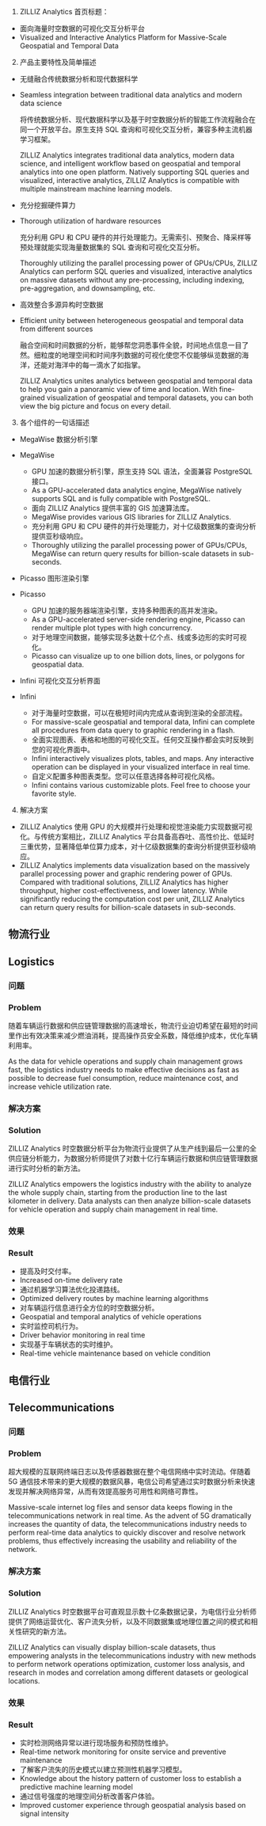 1. ZILLIZ Analytics 首页标题：

- 面向海量时空数据的可视化交互分析平台
- Visualized and Interactive Analytics Platform for Massive-Scale Geospatial and Temporal Data

2. 产品主要特性及简单描述

- 无缝融合传统数据分析和现代数据科学
- Seamless integration between traditional data analytics and modern data science

  将传统数据分析、现代数据科学以及基于时空数据分析的智能工作流程融合在同一个开放平台。原生支持 SQL 查询和可视化交互分析，兼容多种主流机器学习框架。
  
  ZILLIZ Analytics integrates traditional data analytics, modern data science, and intelligent workflow based on geospatial and temporal analytics into one open platform. Natively supporting SQL queries and visualized, interactive analytics, ZILLIZ Analytics is compatible with multiple mainstream machine learning models.

- 充分挖掘硬件算力
- Thorough utilization of hardware resources

  充分利用 GPU 和 CPU 硬件的并行处理能力。无需索引、预聚合、降采样等预处理就能实现海量数据集的 SQL 查询和可视化交互分析。
  
  Thoroughly utilizing the parallel processing power of GPUs/CPUs, ZILLIZ Analytics can perform SQL queries and visualized, interactive analytics on massive datasets without any pre-processing, including indexing, pre-aggregation, and downsampling, etc.

- 高效整合多源异构时空数据
- Efficient unity between heterogeneous geospatial and temporal data from different sources

  融合空间和时间数据的分析，能够帮您洞悉事件全貌，时间地点信息一目了然。细粒度的地理空间和时间序列数据的可视化使您不仅能够纵览数据的海洋，还能对海洋中的每一滴水了如指掌。

  ZILLIZ Analytics unites analytics between geospatial and temporal data to help you gain a panoramic view of time and location. With fine-grained visualization of geospatial and temporal datasets, you can both view the big picture and focus on every detail.

3. 各个组件的一句话描述

- MegaWise 数据分析引擎
- MegaWise

  - GPU 加速的数据分析引擎，原生支持 SQL 语法，全面兼容 PostgreSQL 接口。
  - As a GPU-accelerated data analytics engine, MegaWise natively supports SQL and is fully compatible with PostgreSQL.
  - 面向 ZILLIZ Analytics 提供丰富的 GIS 加速算法库。
  - MegaWise provides various GIS libraries for ZILLIZ Analytics.
  - 充分利用 GPU 和 CPU 硬件的并行处理能力，对十亿级数据集的查询分析提供亚秒级响应。
  - Thoroughly utilizing the parallel processing power of GPUs/CPUs, MegaWise can return query results for billion-scale datasets in sub-seconds.

- Picasso 图形渲染引擎
- Picasso

  - GPU 加速的服务器端渲染引擎，支持多种图表的高并发渲染。
  - As a GPU-accelerated server-side rendering engine, Picasso can render multiple plot types with high concurrency.
  - 对于地理空间数据，能够实现多达数十亿个点、线或多边形的实时可视化。
  - Picasso can visualize up to one billion dots, lines, or polygons for geospatial data.

- Infini 可视化交互分析界面
- Infini

  - 对于海量时空数据，可以在极短时间内完成从查询到渲染的全部流程。
  - For massive-scale geospatial and temporal data, Infini can complete all procedures from data query to graphic rendering in a flash.
  - 全面实现图表、表格和地图的可视化交互。任何交互操作都会实时反映到您的可视化界面中。
  - Infini interactively visualizes plots, tables, and maps. Any interactive operation can be displayed in your visualized interface in real time.
  - 自定义配置多种图表类型。您可以任意选择各种可视化风格。
  - Infini contains various customizable plots. Feel free to choose your favorite style.

4. 解决方案

- ZILLIZ Analytics 使用 GPU 的大规模并行处理和视觉渲染能力实现数据可视化。与传统方案相比，ZILLIZ Analytics 平台具备高吞吐、高性价比、低延时三重优势，显著降低单位算力成本，对十亿级数据集的查询分析提供亚秒级响应。
- ZILLIZ Analytics implements data visualization based on the massively parallel processing power and graphic rendering power of GPUs. Compared with traditional solutions, ZILLIZ Analytics has higher throughput, higher cost-effectiveness, and lower latency. While significantly reducing the computation cost per unit, ZILLIZ Analytics can return query results for billion-scale datasets in sub-seconds.

## 物流行业
## Logistics

### 问题
### Problem

随着车辆运行数据和供应链管理数据的高速增长，物流行业迫切希望在最短的时间里作出有效决策来减少燃油消耗，提高操作员安全系数，降低维护成本，优化车辆利用率。

As the data for vehicle operations and supply chain management grows fast, the logistics industry needs to make effective decisions as fast as possible to decrease fuel consumption, reduce maintenance cost, and increase vehicle utilization rate.

### 解决方案
### Solution

ZILLIZ Analytics 时空数据分析平台为物流行业提供了从生产线到最后一公里的全供应链分析能力，为数据分析师提供了对数十亿行车辆运行数据和供应链管理数据进行实时分析的新方法。

ZILLIZ Analytics empowers the logistics industry with the ability to analyze the whole supply chain, starting from the production line to the last kilometer in delivery. Data analysts can then analyze billion-scale datasets for vehicle operation and supply chain management in real time.

### 效果
### Result

- 提高及时交付率。
- Increased on-time delivery rate
- 通过机器学习算法优化投递路线。
- Optimized delivery routes by machine learning algorithms
- 对车辆运行信息进行全方位的时空数据分析。
- Geospatial and temporal analytics of vehicle operations
- 实时监控司机行为。
- Driver behavior monitoring in real time
- 实现基于车辆状态的实时维护。
- Real-time vehicle maintenance based on vehicle condition

## 电信行业
## Telecommunications

### 问题
### Problem

超大规模的互联网终端日志以及传感器数据在整个电信网络中实时流动。伴随着 5G 通信技术带来的更大规模的数据风暴，电信公司希望通过实时数据分析来快速发现并解决网络异常，从而有效提高服务可用性和网络可靠性。

Massive-scale internet log files and sensor data keeps flowing in the telecommunications network in real time. As the advent of 5G dramatically increases the quantity of data, the telecommunications industry needs to perform real-time data analytics to quickly discover and resolve network problems, thus effectively increasing the usability and reliability of the network.

### 解决方案
### Solution

ZILLIZ Analytics 时空数据平台可直观显示数十亿条数据记录，为电信行业分析师提供了网络运营优化、客户流失分析，以及不同数据集或地理位置之间的模式和相关性研究的新方法。

ZILLIZ Analytics can visually display billion-scale datasets, thus empowering analysts in the telecommunications industry with new methods to perform network operations optimization, customer loss analysis, and research in modes and correlation among different datasets or geological locations.

### 效果
### Result

 - 实时检测网络异常以进行现场服务和预防性维护。
 - Real-time network monitoring for onsite service and preventive maintenance
 - 了解客户流失的历史模式以建立预测性机器学习模型。
 - Knowledge about the history pattern of customer loss to establish a predictive machine learning model
 - 通过信号强度的地理空间分析改善客户体验。
 - Improved customer experience through geospatial analysis based on signal intensity
